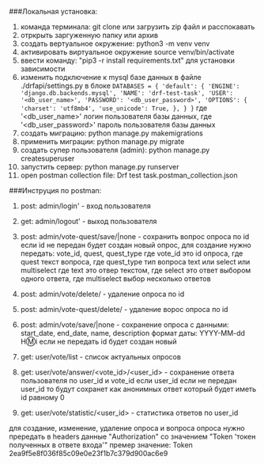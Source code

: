 ###Локальная установка:

1. команда терминала: git clone или загрузить zip файл и расспокавать
2. отркрыть заргуженную папку или архив
3. создать вертуальное окружение: python3 -m venv venv
4. активировать виртуальное окружение source venv/bin/activate
5. ввести команду: "pip3 -r install requirements.txt" для установки зависимости
6. изменить подключение к mysql базе данных в файле ./drfapi/settings.py в блоке
`DATABASES = {
   'default': {
   'ENGINE': 'django.db.backends.mysql',
   'NAME': 'drf-test-task',
   'USER': '<db_user_name>',
   'PASSWORD': '<db_user_password>',
   'OPTIONS': {
   'charset': 'utf8mb4',
   'use_unicode': True,
   },
   }
   }`
где '<db_user_name>' логин пользователя базы данных,
где '<db_user_password>' пароль пользователя базы данных
7. создать миграцию: python manage.py makemigrations
8. применить миграции: python manage.py migrate
9. создать супер пользователя (admin): python manage.py createsuperuser
10. запустить сервер: python manage.py runserver
11. open postman collection file: Drf test task.postman_collection.json

###Инструция по postman:

1. post: admin/login' - вход пользователя
2. get: admin/logout' - выход пользователя
3. post: admin/vote-quest/save/<id>|none - сохранить вопрос опроса по id если id не передан будет создан новый опрос, для создание нужно передать: vote_id, quest, quest_type
где vote_id это id опроса, где quest текст вопроса, где quest_type тип вопроса text или select или multiselect где text это отвер текстом, где select это ответ выбором одного ответа, где multiselect выбор несколько ответов
4. post: admin/vote/delete/<id> - удаление опроса по id
5. post: admin/vote-quest/delete/<id> - удаление ворос опроса по id
6. post: admin/vote/save/<id>|none - сохранение опроса с данными: start_date, end_date, name, description формат даты: YYYY-MM-dd H:m:i если не передать id будет создан новый
7. get: user/vote/list - список актуальных опросов

8. get: user/vote/answer/<vote_id>/<user_id> - сохранение ответа пользователя по user_id и vote_id если user_id если не передан user_id то будут сохранет как анонимных ответ который будет иметь id равному 0
9. get: user/vote/statistic/<user_id> - статистика ответов по user_id

для создание, изменение, удаление опроса и вопроса опроса нужно прередать в headers данные
"Authorization" со значением "Token 'токен полученных в ответе входа'" премер значение: Token 2ea9f5e8f036f85c09e0e23f1b7c379d900ac6e9
